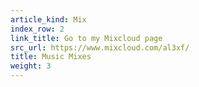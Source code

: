 ```yaml
---
article_kind: Mix
index_row: 2
link_title: Go to my Mixcloud page
src_url: https://www.mixcloud.com/al3xf/
title: Music Mixes
weight: 3
---
```

